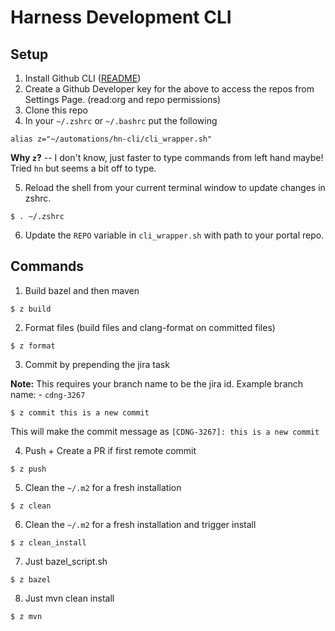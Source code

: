 # Harness Development CLI

## Setup

1. Install Github CLI ([README](https://github.com/cli/cli#installation))
2. Create a Github Developer key for the above to access the repos from Settings Page. (read:org and repo permissions)
3. Clone this repo
4. In your `~/.zshrc` or `~/.bashrc` put the following
```
alias z="~/automations/hn-cli/cli_wrapper.sh"
```
**Why `z`?** -- I don't know, just faster to type commands from left hand maybe! Tried `hn` but seems a bit off to type.

5. Reload the shell from your current terminal window to update changes in zshrc.
```
$ . ~/.zshrc
```
6. Update the `REPO` variable in `cli_wrapper.sh` with path to your portal repo.

## Commands

1. Build bazel and then maven
```
$ z build
```
2. Format files (build files and clang-format on committed files)
```
$ z format
```
3. Commit by prepending the jira task

**Note:** This requires your branch name to be the jira id. Example branch name: - `cdng-3267`
```
$ z commit this is a new commit
```
This will make the commit message as `[CDNG-3267]: this is a new commit`

4. Push + Create a PR if first remote commit
```
$ z push
```
5. Clean the `~/.m2` for a fresh installation
```
$ z clean
```
6. Clean the `~/.m2` for a fresh installation and trigger install
```
$ z clean_install
```
7. Just bazel_script.sh
```
$ z bazel
```
8. Just mvn clean install
```
$ z mvn
```

